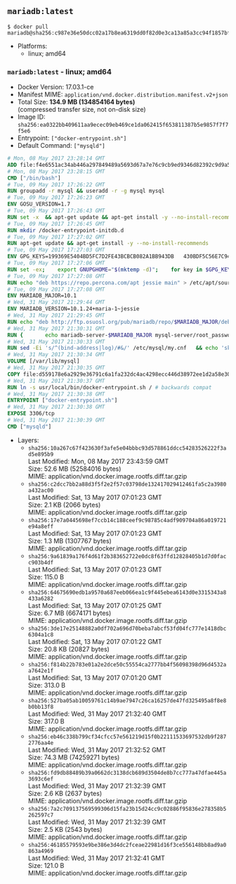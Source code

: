 ## `mariadb:latest`

```console
$ docker pull mariadb@sha256:c987e36e50dcc02a17b8ea6319dd0f82d0e3ca13a85a3cc94f1857bf5561fd1c
```

-	Platforms:
	-	linux; amd64

### `mariadb:latest` - linux; amd64

-	Docker Version: 17.03.1-ce
-	Manifest MIME: `application/vnd.docker.distribution.manifest.v2+json`
-	Total Size: **134.9 MB (134854164 bytes)**  
	(compressed transfer size, not on-disk size)
-	Image ID: `sha256:ea0322bb409611aa9ecec09eb469ce1da062415f653811387b5e9857f7f7f5e6`
-	Entrypoint: `["docker-entrypoint.sh"]`
-	Default Command: `["mysqld"]`

```dockerfile
# Mon, 08 May 2017 23:28:14 GMT
ADD file:f4e6551ac34ab446a297849489a5693d67a7e76c9cb9ed9346d82392c9d9a5fe in / 
# Mon, 08 May 2017 23:28:15 GMT
CMD ["/bin/bash"]
# Tue, 09 May 2017 17:26:22 GMT
RUN groupadd -r mysql && useradd -r -g mysql mysql
# Tue, 09 May 2017 17:26:23 GMT
ENV GOSU_VERSION=1.7
# Tue, 09 May 2017 17:26:43 GMT
RUN set -x 	&& apt-get update && apt-get install -y --no-install-recommends ca-certificates wget && rm -rf /var/lib/apt/lists/* 	&& wget -O /usr/local/bin/gosu "https://github.com/tianon/gosu/releases/download/$GOSU_VERSION/gosu-$(dpkg --print-architecture)" 	&& wget -O /usr/local/bin/gosu.asc "https://github.com/tianon/gosu/releases/download/$GOSU_VERSION/gosu-$(dpkg --print-architecture).asc" 	&& export GNUPGHOME="$(mktemp -d)" 	&& gpg --keyserver ha.pool.sks-keyservers.net --recv-keys B42F6819007F00F88E364FD4036A9C25BF357DD4 	&& gpg --batch --verify /usr/local/bin/gosu.asc /usr/local/bin/gosu 	&& rm -r "$GNUPGHOME" /usr/local/bin/gosu.asc 	&& chmod +x /usr/local/bin/gosu 	&& gosu nobody true 	&& apt-get purge -y --auto-remove ca-certificates wget
# Tue, 09 May 2017 17:26:45 GMT
RUN mkdir /docker-entrypoint-initdb.d
# Tue, 09 May 2017 17:27:02 GMT
RUN apt-get update && apt-get install -y --no-install-recommends 		apt-transport-https ca-certificates 		pwgen 	&& rm -rf /var/lib/apt/lists/*
# Tue, 09 May 2017 17:27:03 GMT
ENV GPG_KEYS=199369E5404BD5FC7D2FE43BCBCB082A1BB943DB 	430BDF5C56E7C94E848EE60C1C4CBDCDCD2EFD2A 	4D1BB29D63D98E422B2113B19334A25F8507EFA5
# Tue, 09 May 2017 17:27:06 GMT
RUN set -ex; 	export GNUPGHOME="$(mktemp -d)"; 	for key in $GPG_KEYS; do 		gpg --keyserver ha.pool.sks-keyservers.net --recv-keys "$key"; 	done; 	gpg --export $GPG_KEYS > /etc/apt/trusted.gpg.d/mariadb.gpg; 	rm -r "$GNUPGHOME"; 	apt-key list
# Tue, 09 May 2017 17:27:08 GMT
RUN echo "deb https://repo.percona.com/apt jessie main" > /etc/apt/sources.list.d/percona.list 	&& { 		echo 'Package: *'; 		echo 'Pin: release o=Percona Development Team'; 		echo 'Pin-Priority: 998'; 	} > /etc/apt/preferences.d/percona
# Tue, 09 May 2017 17:27:08 GMT
ENV MARIADB_MAJOR=10.1
# Wed, 31 May 2017 21:29:44 GMT
ENV MARIADB_VERSION=10.1.24+maria-1~jessie
# Wed, 31 May 2017 21:29:45 GMT
RUN echo "deb http://ftp.osuosl.org/pub/mariadb/repo/$MARIADB_MAJOR/debian jessie main" > /etc/apt/sources.list.d/mariadb.list 	&& { 		echo 'Package: *'; 		echo 'Pin: release o=MariaDB'; 		echo 'Pin-Priority: 999'; 	} > /etc/apt/preferences.d/mariadb
# Wed, 31 May 2017 21:30:31 GMT
RUN { 		echo mariadb-server-$MARIADB_MAJOR mysql-server/root_password password 'unused'; 		echo mariadb-server-$MARIADB_MAJOR mysql-server/root_password_again password 'unused'; 	} | debconf-set-selections 	&& apt-get update 	&& apt-get install -y 		mariadb-server=$MARIADB_VERSION 		percona-xtrabackup 		socat 	&& rm -rf /var/lib/apt/lists/* 	&& sed -ri 's/^user\s/#&/' /etc/mysql/my.cnf /etc/mysql/conf.d/* 	&& rm -rf /var/lib/mysql && mkdir -p /var/lib/mysql /var/run/mysqld 	&& chown -R mysql:mysql /var/lib/mysql /var/run/mysqld 	&& chmod 777 /var/run/mysqld
# Wed, 31 May 2017 21:30:33 GMT
RUN sed -Ei 's/^(bind-address|log)/#&/' /etc/mysql/my.cnf 	&& echo 'skip-host-cache\nskip-name-resolve' | awk '{ print } $1 == "[mysqld]" && c == 0 { c = 1; system("cat") }' /etc/mysql/my.cnf > /tmp/my.cnf 	&& mv /tmp/my.cnf /etc/mysql/my.cnf
# Wed, 31 May 2017 21:30:34 GMT
VOLUME [/var/lib/mysql]
# Wed, 31 May 2017 21:30:35 GMT
COPY file:d559178e6a2929e36791c6a1fa232dc4ac4298ecc446d38972ee1d2a58e30621 in /usr/local/bin/ 
# Wed, 31 May 2017 21:30:37 GMT
RUN ln -s usr/local/bin/docker-entrypoint.sh / # backwards compat
# Wed, 31 May 2017 21:30:38 GMT
ENTRYPOINT ["docker-entrypoint.sh"]
# Wed, 31 May 2017 21:30:38 GMT
EXPOSE 3306/tcp
# Wed, 31 May 2017 21:30:39 GMT
CMD ["mysqld"]
```

-	Layers:
	-	`sha256:10a267c67f423630f3afe5e04bbbc93d578861ddcc54283526222f3ad5e895b9`  
		Last Modified: Mon, 08 May 2017 23:43:59 GMT  
		Size: 52.6 MB (52584016 bytes)  
		MIME: application/vnd.docker.image.rootfs.diff.tar.gzip
	-	`sha256:c2dcc7bb2a88d3f5f2e2f57c03798de132417029412461fa5c2a3980a432ac00`  
		Last Modified: Sat, 13 May 2017 07:01:23 GMT  
		Size: 2.1 KB (2066 bytes)  
		MIME: application/vnd.docker.image.rootfs.diff.tar.gzip
	-	`sha256:17e7a0445698ef7ccb14c188ceef9c98785c4adf909704a86a019721e94a8eff`  
		Last Modified: Sat, 13 May 2017 07:01:23 GMT  
		Size: 1.3 MB (1307767 bytes)  
		MIME: application/vnd.docker.image.rootfs.diff.tar.gzip
	-	`sha256:9a61839a176f4d61f2b383652722e0dc8f63ffd12828405b1d7d0facc903b4df`  
		Last Modified: Sat, 13 May 2017 07:01:23 GMT  
		Size: 115.0 B  
		MIME: application/vnd.docker.image.rootfs.diff.tar.gzip
	-	`sha256:64675690edb1a9570a687eeb066ea1c9f445ebea6143d0e3315343a8433a6282`  
		Last Modified: Sat, 13 May 2017 07:01:25 GMT  
		Size: 6.7 MB (6674171 bytes)  
		MIME: application/vnd.docker.image.rootfs.diff.tar.gzip
	-	`sha256:3de17e25148882a0df702a696d70beba7abcf53fd04fc777e1418dbc6304a1c8`  
		Last Modified: Sat, 13 May 2017 07:01:22 GMT  
		Size: 20.8 KB (20827 bytes)  
		MIME: application/vnd.docker.image.rootfs.diff.tar.gzip
	-	`sha256:f814b22b783e01a2e2dce50c55554ca2777bb4f56098398d96d4532aa7642e1f`  
		Last Modified: Sat, 13 May 2017 07:01:20 GMT  
		Size: 313.0 B  
		MIME: application/vnd.docker.image.rootfs.diff.tar.gzip
	-	`sha256:527ba05ab10059761c14b9ae7947c26ca16257de47fd325495a8f8e8b0bb13f8`  
		Last Modified: Wed, 31 May 2017 21:32:40 GMT  
		Size: 317.0 B  
		MIME: application/vnd.docker.image.rootfs.diff.tar.gzip
	-	`sha256:eb46c338b799cf34cfcc57e561219d15f0b22111533697532db9f2872776aa4e`  
		Last Modified: Wed, 31 May 2017 21:32:52 GMT  
		Size: 74.3 MB (74259271 bytes)  
		MIME: application/vnd.docker.image.rootfs.diff.tar.gzip
	-	`sha256:fd9db88489b39a0662dc3138dcb689d3504de8b7cc777a47dfae445a3693c6ef`  
		Last Modified: Wed, 31 May 2017 21:32:39 GMT  
		Size: 2.6 KB (2637 bytes)  
		MIME: application/vnd.docker.image.rootfs.diff.tar.gzip
	-	`sha256:7a2c709137569599306d15fa23b15d24cc9c02886f95836e278358b5262597c7`  
		Last Modified: Wed, 31 May 2017 21:32:39 GMT  
		Size: 2.5 KB (2543 bytes)  
		MIME: application/vnd.docker.image.rootfs.diff.tar.gzip
	-	`sha256:46185579593e9be386e3d4dc2fceae22981d16f3ce556148bb8ad9a0863a4969`  
		Last Modified: Wed, 31 May 2017 21:32:41 GMT  
		Size: 121.0 B  
		MIME: application/vnd.docker.image.rootfs.diff.tar.gzip

